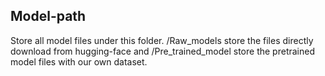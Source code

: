 
## Model-path
Store all model files under this folder.
/Raw_models store the files directly download from hugging-face and /Pre_trained_model store the pretrained model files with our own dataset.